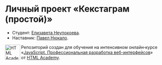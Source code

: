 # Личный проект «Кекстаграм (простой)»

* Студент: [Елизавета Неупокоева](https://up.htmlacademy.ru/javascript/27/user/2049649).
* Наставник: [Павел Нюкало](https://htmlacademy.ru/profile/nyukalopavel).

<a href="https://htmlacademy.ru/intensive/javascript"><img align="left" width="50" height="50" alt="HTML Academy" src="https://up.htmlacademy.ru/static/img/intensive/javascript/logo-for-github-2.png"></a>

Репозиторий создан для обучения на интенсивном онлайн‑курсе «[JavaScript. Профессиональная разработка веб-интерфейсов](https://htmlacademy.ru/intensive/javascript)» от [HTML Academy](https://htmlacademy.ru).
